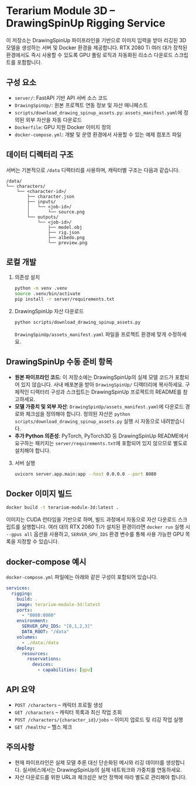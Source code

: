 # Terarium Module 3D – DrawingSpinUp Rigging Service

이 저장소는 DrawingSpinUp 파이프라인을 기반으로 이미지 입력을 받아 리깅된 3D 모델을 생성하는 서버 및 Docker 환경을 제공합니다. RTX 2080 Ti 여러 대가 장착된 환경에서도 즉시 사용할 수 있도록 GPU 풀링 로직과 자동화된 리소스 다운로드 스크립트를 포함합니다.

## 구성 요소
- `server/`: FastAPI 기반 API 서버 소스 코드
- `DrawingSpinUp/`: 원본 프로젝트 연동 정보 및 자산 매니페스트
- `scripts/download_drawing_spinup_assets.py`: `assets_manifest.yaml`에 정의된 외부 자산을 자동 다운로드
- `Dockerfile`: GPU 지원 Docker 이미지 정의
- `docker-compose.yml`: 개발 및 운영 환경에서 사용할 수 있는 예제 컴포즈 파일

## 데이터 디렉터리 구조
서버는 기본적으로 `/data` 디렉터리를 사용하며, 캐릭터별 구조는 다음과 같습니다.

```
/data/
└── characters/
    └── <character-id>/
        ├── character.json
        ├── inputs/
        │   └── <job-id>/
        │       └── source.png
        └── outputs/
            └── <job-id>/
                ├── model.obj
                ├── rig.json
                ├── albedo.png
                └── preview.png
```

## 로컬 개발
1. 의존성 설치
   ```bash
   python -m venv .venv
   source .venv/bin/activate
   pip install -r server/requirements.txt
   ```

2. DrawingSpinUp 자산 다운로드
   ```bash
   python scripts/download_drawing_spinup_assets.py
   ```
   `DrawingSpinUp/assets_manifest.yaml` 파일을 프로젝트 환경에 맞게 수정하세요.

## DrawingSpinUp 수동 준비 항목
- **원본 파이프라인 코드**: 이 저장소에는 DrawingSpinUp의 실제 모델 코드가 포함되어 있지 않습니다. 사내 배포본을 받아 `DrawingSpinUp/` 디렉터리에 복사하세요. 구체적인 디렉터리 구성과 스크립트는 DrawingSpinUp 프로젝트의 README를 참고하세요.
- **모델 가중치 및 외부 자산**: `DrawingSpinUp/assets_manifest.yaml`에 다운로드 경로와 체크섬을 정의해야 합니다. 정의된 자산은 `python scripts/download_drawing_spinup_assets.py` 실행 시 자동으로 내려받습니다.
- **추가 Python 의존성**: PyTorch, PyTorch3D 등 DrawingSpinUp README에서 요구하는 패키지는 `server/requirements.txt`에 포함되어 있지 않으므로 별도로 설치해야 합니다.

3. 서버 실행
   ```bash
   uvicorn server.app.main:app --host 0.0.0.0 --port 8080
   ```

## Docker 이미지 빌드
```bash
docker build -t terarium-module-3d:latest .
```

이미지는 CUDA 런타임을 기반으로 하며, 빌드 과정에서 자동으로 자산 다운로드 스크립트를 실행합니다. 여러 대의 RTX 2080 Ti가 설치된 환경이라면 `docker run` 실행 시 `--gpus all` 옵션을 사용하고, `SERVER_GPU_IDS` 환경 변수를 통해 사용 가능한 GPU 목록을 지정할 수 있습니다.

## docker-compose 예시
`docker-compose.yml` 파일에는 아래와 같은 구성이 포함되어 있습니다.

```yaml
services:
  rigging:
    build: .
    image: terarium-module-3d:latest
    ports:
      - "8080:8080"
    environment:
      SERVER_GPU_IDS: "[0,1,2,3]"
      DATA_ROOT: "/data"
    volumes:
      - ./data:/data
    deploy:
      resources:
        reservations:
          devices:
            - capabilities: [gpu]
```

## API 요약
- `POST /characters` – 캐릭터 프로필 생성
- `GET /characters` – 캐릭터 목록과 최신 작업 조회
- `POST /characters/{character_id}/jobs` – 이미지 업로드 및 리깅 작업 실행
- `GET /healthz` – 헬스 체크

## 주의사항
- 현재 파이프라인은 실제 모델 추론 대신 단순화된 메시와 리깅 데이터를 생성합니다. 실서비스에서는 DrawingSpinUp의 실제 네트워크와 가중치를 연동하세요.
- 자산 다운로드를 위한 URL과 체크섬은 보안 정책에 따라 별도로 관리해야 합니다.

